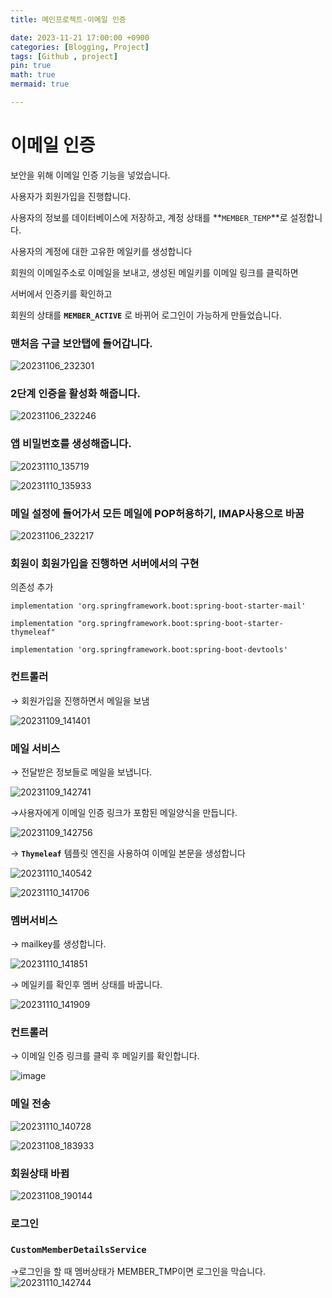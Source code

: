 ```yaml
---
title: 메인프로젝트-이메일 인증

date: 2023-11-21 17:00:00 +0900
categories: [Blogging, Project]
tags: [Github , project]
pin: true
math: true
mermaid: true

---
```

# 이메일 인증

보안을 위해 이메일 인증 기능을 넣었습니다.

사용자가 회원가입을 진행합니다. 

사용자의 정보를 데이터베이스에 저장하고, 계정 상태를 **`MEMBER_TEMP`**로 설정합니다.

사용자의 계정에 대한 고유한 메일키를 생성합니다

회원의 이메일주소로 이메일을 보내고, 생성된 메일키를 이메일 링크를 클릭하면 

서버에서 인증키를 확인하고 

회원의 상태를 **`MEMBER_ACTIVE`** 로 바뀌어 로그인이 가능하게 만들었습니다.


### 맨처음 구글 보안탭에 들어갑니다.

![20231106_232301](https://github.com/ararp1006/Algorithm/assets/130068083/f88f20a2-8b7c-47f5-8237-12308a4831c5)

### 2단계 인증을 활성화 해줍니다.

![20231106_232246](https://github.com/ararp1006/Algorithm/assets/130068083/707b48f5-386f-4ba2-b667-800cf612a4f2)

### 앱 비밀번호를 생성해줍니다.


![20231110_135719](https://github.com/ararp1006/Algorithm/assets/130068083/33cf6c9f-6961-477c-83a2-272615d1490e)

![20231110_135933](https://github.com/ararp1006/Algorithm/assets/130068083/95db3c7c-13c3-497a-ba92-83d334b6d6b0)

### 메일 설정에 들어가서 모든 메일에 POP허용하기, IMAP사용으로 바꿈

![20231106_232217](https://github.com/ararp1006/Algorithm/assets/130068083/f36321a4-0609-46b1-880c-428ab1acbf8b)


### 회원이 회원가입을 진행하면  서버에서의 구현

의존성 추가

`implementation 'org.springframework.boot:spring-boot-starter-mail'`    

`implementation "org.springframework.boot:spring-boot-starter-thymeleaf"`   

`implementation 'org.springframework.boot:spring-boot-devtools'`

### 컨트롤러

→ 회원가입을 진행하면서 메일을 보냄

![20231109_141401](https://github.com/ararp1006/Algorithm/assets/130068083/28231091-69d3-44fd-91cb-c5ca648454af)


### 메일 서비스

→ 전달받은 정보들로 메일을 보냅니다.

![20231109_142741](https://github.com/ararp1006/Algorithm/assets/130068083/c19d4db1-12f5-4a70-aef2-1d6946b5cf9b)

→사용자에게 이메일 인증 링크가 포함된 메일양식을 만듭니다.

![20231109_142756](https://github.com/ararp1006/Algorithm/assets/130068083/839b34e3-1f5f-400e-a460-d62d4f8bd112)


→ **`Thymeleaf`** 템플릿 엔진을 사용하여 이메일 본문을 생성합니다

![20231110_140542](https://github.com/ararp1006/Algorithm/assets/130068083/f3f27bff-9176-4022-b741-fac50441b358)

![20231110_141706](https://github.com/ararp1006/Algorithm/assets/130068083/4ffcfd6a-fcc8-424b-b9e3-2fea54a5c210)

### 멤버서비스

→ mailkey를 생성합니다.

![20231110_141851](https://github.com/ararp1006/Algorithm/assets/130068083/7342c296-3bd5-4de3-95e2-6d0d7707e70e)

→ 메일키를 확인후 멤버 상태를 바꿉니다.

![20231110_141909](https://github.com/ararp1006/Algorithm/assets/130068083/b12bf7b1-3374-4712-9224-2b1460fd904e)


### 컨트롤러

→ 이메일 인증 링크를 클릭 후 메일키를 확인합니다.

![image](https://github.com/ararp1006/Algorithm/assets/130068083/1c544265-3afc-4006-a9c2-ceea4245bc7e)

### 메일 전송

![20231110_140728](https://github.com/ararp1006/Algorithm/assets/130068083/c20e1b9b-f29d-4f73-a7ca-b63d155695b8)

![20231108_183933](https://github.com/ararp1006/Algorithm/assets/130068083/37081261-087f-49c5-b890-fe4217661db4)

### 회원상태 바뀜
![20231108_190144](https://github.com/ararp1006/Algorithm/assets/130068083/aefea61d-e793-4b8c-9358-9f2b8d68c698)

### 로그인

### `CustomMemberDetailsService`

→로그인을 할 때 멤버상태가 MEMBER_TMP이면 로그인을 막습니다.
![20231110_142744](https://github.com/ararp1006/Algorithm/assets/130068083/b16189a5-b062-44c4-814f-64a896539e11)


[^footnote]: The footnote source
[^fn-nth-2]: The 2nd footnote source
